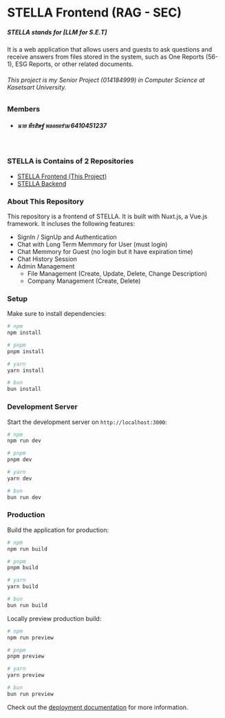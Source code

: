 # STELLA Frontend (RAG - SEC)
##### STELLA stands for [LLM for S.E.T]
It is a web application that allows users and guests to ask questions and receive answers from files stored in the system, such as One Reports (56-1), ESG Reports, or other related documents.

###### This project is my Senior Project (014184999) in Computer Science at Kasetsart University.

### Members
- ##### นาย พีรสิษฐ์ พลอยอร่าม 6410451237

<br>

### STELLA is Contains of 2 Repositories
- [STELLA Frontend (This Project)](https://github.com/PeerasitPloyaram/RAG-SET)
- [STELLA Backend](https://github.com/PeerasitPloyaram/STELLA-Backend)

### About This Repository
This repository is a frontend of STELLA. It is built with Nuxt.js, a Vue.js framework.
It incluses the following features:
- SignIn / SignUp and Authentication
- Chat with Long Term Memmory for User (must login)
- Chat Memmory for Guest (no login but it have expiration time)
- Chat History Session
- Admin Management
    - File Management (Create, Update, Delete, Change Description)
    - Company Management (Create, Delete)


### Setup

Make sure to install dependencies:

```bash
# npm
npm install

# pnpm
pnpm install

# yarn
yarn install

# bun
bun install
```

### Development Server

Start the development server on `http://localhost:3000`:

```bash
# npm
npm run dev

# pnpm
pnpm dev

# yarn
yarn dev

# bun
bun run dev
```

### Production

Build the application for production:

```bash
# npm
npm run build

# pnpm
pnpm build

# yarn
yarn build

# bun
bun run build
```

Locally preview production build:

```bash
# npm
npm run preview

# pnpm
pnpm preview

# yarn
yarn preview

# bun
bun run preview
```

Check out the [deployment documentation](https://nuxt.com/docs/getting-started/deployment) for more information.
